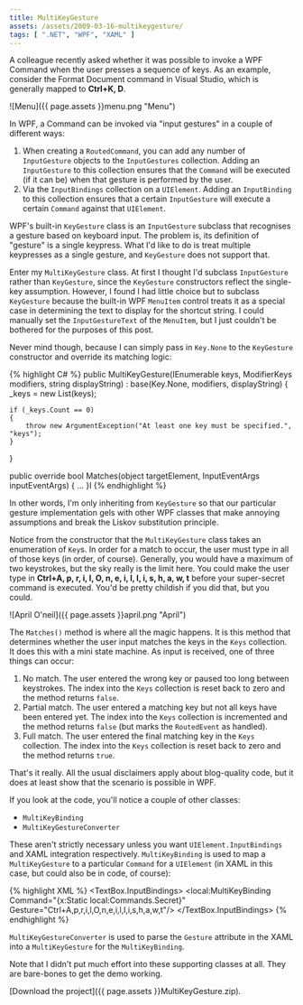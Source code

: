 ```yaml
---
title: MultiKeyGesture
assets: /assets/2009-03-16-multikeygesture/
tags: [ ".NET", "WPF", "XAML" ]
---
```


A colleague recently asked whether it was possible to invoke a WPF Command when the user presses a sequence of keys. As an example, consider the Format Document command in Visual Studio, which is generally mapped to **Ctrl+K, D**.

![Menu]({{ page.assets }}menu.png "Menu")

In WPF, a Command can be invoked via "input gestures" in a couple of different ways:

1. When creating a `RoutedCommand`, you can add any number of `InputGesture` objects to the `InputGestures` collection. Adding an `InputGesture` to this collection ensures that the `Command` will be executed (if it can be) when that gesture is performed by the user.
2. Via the `InputBindings` collection on a `UIElement`. Adding an `InputBinding` to this collection ensures that a certain `InputGesture` will execute a certain `Command` against that `UIElement`.

WPF's built-in `KeyGesture` class is an `InputGesture` subclass that recognises a gesture based on keyboard input. The problem is, its definition of "gesture" is a single keypress. What I'd like to do is treat multiple keypresses as a single gesture, and `KeyGesture` does not support that.

Enter my `MultiKeyGesture` class. At first I thought I'd subclass `InputGesture` rather than `KeyGesture`, since the `KeyGesture` constructors reflect the single-key assumption. However, I found I had little choice but to subclass `KeyGesture` because the built-in WPF `MenuItem` control treats it as a special case in determining the text to display for the shortcut string. I could manually set the `InputGestureText` of the `MenuItem`, but I just couldn't be bothered for the purposes of this post.

Never mind though, because I can simply pass in `Key.None` to the `KeyGesture` constructor and override its matching logic:

{% highlight C# %}
public MultiKeyGesture(IEnumerable<Key> keys, ModifierKeys modifiers, string displayString)
    : base(Key.None, modifiers, displayString)
{
    _keys = new List<Key>(keys); 
 
    if (_keys.Count == 0)
    {
        throw new ArgumentException("At least one key must be specified.", "keys");
    }
} 
 
public override bool Matches(object targetElement, InputEventArgs inputEventArgs)
{
    ...
}I
{% endhighlight %}

In other words, I'm only inheriting from `KeyGesture` so that our particular gesture implementation gels with other WPF classes that make annoying assumptions and break the Liskov substitution principle.

Notice from the constructor that the `MultiKeyGesture` class takes an enumeration of `Key`s. In order for a match to occur, the user must type in all of those keys (in order, of course). Generally, you would have a maximum of two keystrokes, but the sky really is the limit here. You could make the user type in **Ctrl+A, p, r, i, l, O, n, e, i, l, l, i, s, h, a, w, t** before your super-secret command is executed. You'd be pretty childish if you did that, but you could.

![April O'neil]({{ page.assets }}april.png "April")

The `Matches()` method is where all the magic happens. It is this method that determines whether the user input matches the keys in the `Keys` collection. It does this with a mini state machine. As input is received, one of three things can occur:

1. No match. The user entered the wrong key or paused too long between keystrokes. The index into the `Keys` collection is reset back to zero and the method returns `false`.
2. Partial match. The user entered a matching key but not all keys have been entered yet. The index into the `Keys` collection is incremented and the method returns `false` (but marks the `RoutedEvent` as handled).
3. Full match. The user entered the final matching key in the `Keys` collection. The index into the `Keys` collection is reset back to zero and the method returns `true`.

That's it really. All the usual disclaimers apply about blog-quality code, but it does at least show that the scenario is possible in WPF.

If you look at the code, you'll notice a couple of other classes:

* `MultiKeyBinding`
* `MultiKeyGestureConverter`

These aren't strictly necessary unless you want `UIElement.InputBindings` and XAML integration respectively. `MultiKeyBinding` is used to map a `MultiKeyGesture` to a particular `Command` for a `UIElement` (in XAML in this case, but could also be in code, of course):

{% highlight XML %}
<TextBox x:Name="_textBox">
    <TextBox.InputBindings>
        <local:MultiKeyBinding Command="{x:Static local:Commands.Secret}" Gesture="Ctrl+A,p,r,i,l,O,n,e,i,l,l,i,s,h,a,w,t"/>
    </TextBox.InputBindings>
</TextBox>
{% endhighlight %}

`MultiKeyGestureConverter` is used to parse the `Gesture` attribute in the XAML into a `MultiKeyGesture` for the `MultiKeyBinding`.

Note that I didn't put much effort into these supporting classes at all. They are bare-bones to get the demo working.

[Download the project]({{ page.assets }}MultiKeyGesture.zip).